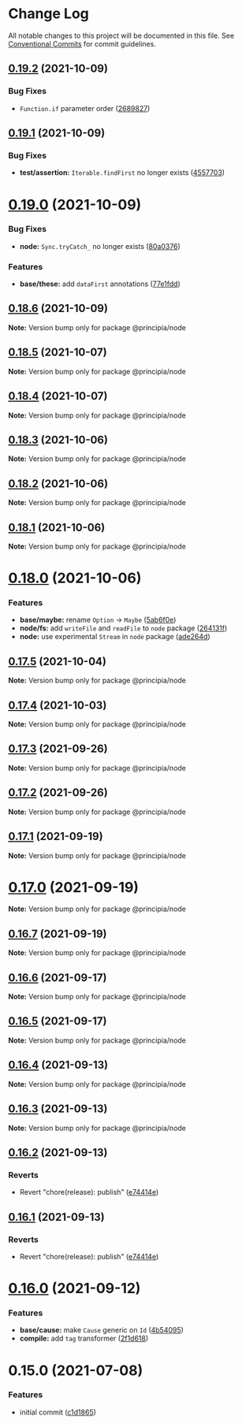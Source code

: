 # Change Log

All notable changes to this project will be documented in this file.
See [Conventional Commits](https://conventionalcommits.org) for commit guidelines.

## [0.19.2](https://github.com/0x706b/principia.ts/compare/@principia/node@0.19.1...@principia/node@0.19.2) (2021-10-09)


### Bug Fixes

* `Function.if` parameter order ([2689827](https://github.com/0x706b/principia.ts/commit/2689827e45e3cb1a15d7fe16e6553c756a0c53fe))





## [0.19.1](https://github.com/0x706b/principia.ts/compare/@principia/node@0.19.0...@principia/node@0.19.1) (2021-10-09)


### Bug Fixes

* **test/assertion:** `Iterable.findFirst` no longer exists ([4557703](https://github.com/0x706b/principia.ts/commit/45577031d470df43abb922081e805458e1f97544))





# [0.19.0](https://github.com/0x706b/principia.ts/compare/@principia/node@0.18.6...@principia/node@0.19.0) (2021-10-09)


### Bug Fixes

* **node:** `Sync.tryCatch_` no longer exists ([80a0376](https://github.com/0x706b/principia.ts/commit/80a037691fa1a3b903724cd76e2837e2aab08c52))


### Features

* **base/these:** add `dataFirst` annotations ([77e1fdd](https://github.com/0x706b/principia.ts/commit/77e1fdda4d4d4e7a2542bde78655589597441d50))





## [0.18.6](https://github.com/0x706b/principia.ts/compare/@principia/node@0.18.5...@principia/node@0.18.6) (2021-10-09)

**Note:** Version bump only for package @principia/node





## [0.18.5](https://github.com/0x706b/principia.ts/compare/@principia/node@0.18.4...@principia/node@0.18.5) (2021-10-07)

**Note:** Version bump only for package @principia/node





## [0.18.4](https://github.com/0x706b/principia.ts/compare/@principia/node@0.18.3...@principia/node@0.18.4) (2021-10-07)

**Note:** Version bump only for package @principia/node





## [0.18.3](https://github.com/0x706b/principia.ts/compare/@principia/node@0.18.2...@principia/node@0.18.3) (2021-10-06)

**Note:** Version bump only for package @principia/node





## [0.18.2](https://github.com/0x706b/principia.ts/compare/@principia/node@0.18.1...@principia/node@0.18.2) (2021-10-06)

**Note:** Version bump only for package @principia/node





## [0.18.1](https://github.com/0x706b/principia.ts/compare/@principia/node@0.18.0...@principia/node@0.18.1) (2021-10-06)

**Note:** Version bump only for package @principia/node





# [0.18.0](https://github.com/0x706b/principia.ts/compare/@principia/node@0.17.5...@principia/node@0.18.0) (2021-10-06)


### Features

* **base/maybe:** rename `Option` -> `Maybe` ([5ab6f0e](https://github.com/0x706b/principia.ts/commit/5ab6f0ee8b8ba03bc839dead064498d018667ebb))
* **node/fs:** add `writeFile` and `readFile` to `node` package ([264131f](https://github.com/0x706b/principia.ts/commit/264131f071b9958c77a1516de03be7f8b696809d))
* **node:** use experimental `Stream` in `node` package ([ade264d](https://github.com/0x706b/principia.ts/commit/ade264d3a13df7855a977535121c8f29cb2ab3b5))





## [0.17.5](https://github.com/0x706b/principia.ts/compare/@principia/node@0.17.4...@principia/node@0.17.5) (2021-10-04)

**Note:** Version bump only for package @principia/node





## [0.17.4](https://github.com/0x706b/principia.ts/compare/@principia/node@0.17.3...@principia/node@0.17.4) (2021-10-03)

**Note:** Version bump only for package @principia/node





## [0.17.3](https://github.com/0x706b/principia.ts/compare/@principia/node@0.17.2...@principia/node@0.17.3) (2021-09-26)

**Note:** Version bump only for package @principia/node





## [0.17.2](https://github.com/0x706b/principia.ts/compare/@principia/node@0.17.1...@principia/node@0.17.2) (2021-09-26)

**Note:** Version bump only for package @principia/node





## [0.17.1](https://github.com/0x706b/principia.ts/compare/@principia/node@0.17.0...@principia/node@0.17.1) (2021-09-19)

**Note:** Version bump only for package @principia/node





# [0.17.0](https://github.com/0x706b/principia.ts/compare/@principia/node@0.16.7...@principia/node@0.17.0) (2021-09-19)

**Note:** Version bump only for package @principia/node





## [0.16.7](https://github.com/0x706b/principia.ts/compare/@principia/node@0.16.6...@principia/node@0.16.7) (2021-09-19)

**Note:** Version bump only for package @principia/node





## [0.16.6](https://github.com/0x706b/principia.ts/compare/@principia/node@0.16.5...@principia/node@0.16.6) (2021-09-17)

**Note:** Version bump only for package @principia/node





## [0.16.5](https://github.com/0x706b/principia.ts/compare/@principia/node@0.16.4...@principia/node@0.16.5) (2021-09-17)

**Note:** Version bump only for package @principia/node





## [0.16.4](https://github.com/0x706b/principia.ts/compare/@principia/node@0.16.3...@principia/node@0.16.4) (2021-09-13)

**Note:** Version bump only for package @principia/node





## [0.16.3](https://github.com/0x706b/principia.ts/compare/@principia/node@0.16.2...@principia/node@0.16.3) (2021-09-13)

**Note:** Version bump only for package @principia/node





## [0.16.2](https://github.com/0x706b/principia.ts/compare/@principia/node@0.16.1...@principia/node@0.16.2) (2021-09-13)


### Reverts

* Revert "chore(release): publish" ([e74414e](https://github.com/0x706b/principia.ts/commit/e74414effa51392092770ecd542b55608dbb1201))





## [0.16.1](https://github.com/0x706b/principia.ts/compare/@principia/node@0.16.1...@principia/node@0.16.1) (2021-09-13)


### Reverts

* Revert "chore(release): publish" ([e74414e](https://github.com/0x706b/principia.ts/commit/e74414effa51392092770ecd542b55608dbb1201))





# [0.16.0](https://github.com/0x706b/principia.ts/compare/@principia/node@0.15.0...@principia/node@0.16.0) (2021-09-12)


### Features

* **base/cause:** make `Cause` generic on `Id` ([4b54095](https://github.com/0x706b/principia.ts/commit/4b5409595ffb7554c64a2982124258f44f4104e2))
* **compile:** add `tag` transformer ([2f1d618](https://github.com/0x706b/principia.ts/commit/2f1d6186a69804b169d7dc2eb96346d612fd3582))





# 0.15.0 (2021-07-08)


### Features

* initial commit ([c1d1865](https://github.com/0x706b/principia.ts/commit/c1d1865d93b8c7762c4cdfa912360f467c0bae02))
